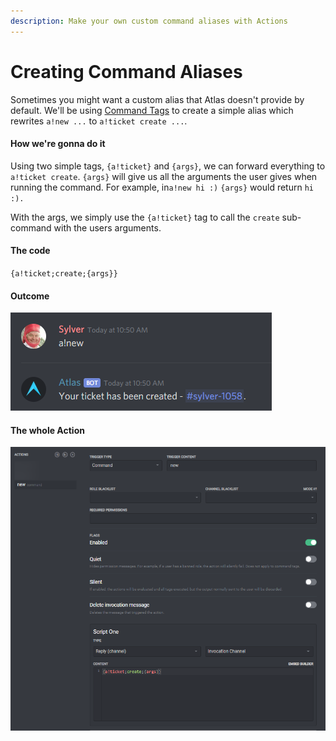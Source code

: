 ```yaml
---
description: Make your own custom command aliases with Actions
---
```


# Creating Command Aliases

Sometimes you might want a custom alias that Atlas doesn't provide by default. We'll be using [Command Tags](../tags/command-tags.md) to create a simple alias which rewrites `a!new ...` to `a!ticket create ...`.

#### How we're gonna do it

Using two simple tags, `{a!ticket}` and `{args}`, we can forward everything to `a!ticket create`. `{args}` will give us all the arguments the user gives when running the command. For example, in`a!new hi :)` `{args}` would return `hi :).`

With the args, we simply use the `{a!ticket}` tag to call the `create` sub-command with the users arguments.

#### The code

`{a!ticket;create;{args}}`

#### Outcome

![](../.gitbook/assets/gdiap.png)

#### The whole Action

![](../.gitbook/assets/t1wfu.png)

